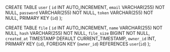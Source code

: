 CREATE TABLE `user` (
  `id` INT AUTO_INCREMENT,
  `email` VARCHAR(255) NOT NULL,
  `password` VARCHAR(255) NOT NULL,
  `token` VARCHAR(255) NOT NULL,
  PRIMARY KEY (`id`)
);


CREATE TABLE `file` (
  `id` INT AUTO_INCREMENT,
  `name` VARCHAR(255) NOT NULL,
  `hash` VARCHAR(255) NOT NULL,
  `file_size` BIGINT NOT NULL,  
  `created_at` TIMESTAMP DEFAULT CURRENT_TIMESTAMP,
  `owner_id` INT,
  PRIMARY KEY (`id`),
  FOREIGN KEY (`owner_id`) REFERENCES `user`(`id`)
);